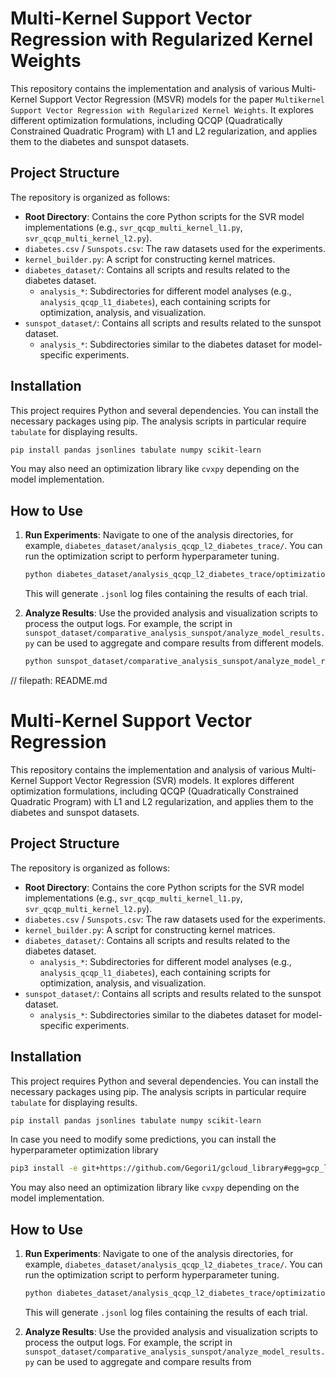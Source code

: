 # Multi-Kernel Support Vector Regression with Regularized Kernel Weights

This repository contains the implementation and analysis of various Multi-Kernel Support Vector Regression (MSVR) models for the paper `Multikernel Support Vector Regression with Regularized Kernel Weights`. It explores different optimization formulations, including QCQP (Quadratically Constrained Quadratic Program) with L1 and L2 regularization, and applies them to the diabetes and sunspot datasets.

## Project Structure

The repository is organized as follows:

-   **Root Directory**: Contains the core Python scripts for the SVR model implementations (e.g., `svr_qcqp_multi_kernel_l1.py`, `svr_qcqp_multi_kernel_l2.py`).
-   `diabetes.csv` / `Sunspots.csv`: The raw datasets used for the experiments.
-   `kernel_builder.py`: A script for constructing kernel matrices.
-   `diabetes_dataset/`: Contains all scripts and results related to the diabetes dataset.
    -   `analysis_*`: Subdirectories for different model analyses (e.g., `analysis_qcqp_l1_diabetes`), each containing scripts for optimization, analysis, and visualization.
-   `sunspot_dataset/`: Contains all scripts and results related to the sunspot dataset.
    -   `analysis_*`: Subdirectories similar to the diabetes dataset for model-specific experiments.

## Installation

This project requires Python and several dependencies. You can install the necessary packages using pip. The analysis scripts in particular require `tabulate` for displaying results.

```sh
pip install pandas jsonlines tabulate numpy scikit-learn
```

You may also need an optimization library like `cvxpy` depending on the model implementation.

## How to Use

1.  **Run Experiments**: Navigate to one of the analysis directories, for example, `diabetes_dataset/analysis_qcqp_l2_diabetes_trace/`. You can run the optimization script to perform hyperparameter tuning.
    ```sh
    python diabetes_dataset/analysis_qcqp_l2_diabetes_trace/optimization_diabetes_scaled.py
    ```
    This will generate `.jsonl` log files containing the results of each trial.

2.  **Analyze Results**: Use the provided analysis and visualization scripts to process the output logs. For example, the script in `sunspot_dataset/comparative_analysis_sunspot/analyze_model_results.py` can be used to aggregate and compare results from different models.
    ```sh
    python sunspot_dataset/comparative_analysis_sunspot/analyze_model_results.py
    ```
// filepath: README.md
# Multi-Kernel Support Vector Regression

This repository contains the implementation and analysis of various Multi-Kernel Support Vector Regression (SVR) models. It explores different optimization formulations, including QCQP (Quadratically Constrained Quadratic Program) with L1 and L2 regularization, and applies them to the diabetes and sunspot datasets.

## Project Structure

The repository is organized as follows:

-   **Root Directory**: Contains the core Python scripts for the SVR model implementations (e.g., `svr_qcqp_multi_kernel_l1.py`, `svr_qcqp_multi_kernel_l2.py`).
-   `diabetes.csv` / `Sunspots.csv`: The raw datasets used for the experiments.
-   `kernel_builder.py`: A script for constructing kernel matrices.
-   `diabetes_dataset/`: Contains all scripts and results related to the diabetes dataset.
    -   `analysis_*`: Subdirectories for different model analyses (e.g., `analysis_qcqp_l1_diabetes`), each containing scripts for optimization, analysis, and visualization.
-   `sunspot_dataset/`: Contains all scripts and results related to the sunspot dataset.
    -   `analysis_*`: Subdirectories similar to the diabetes dataset for model-specific experiments.

## Installation

This project requires Python and several dependencies. You can install the necessary packages using pip. The analysis scripts in particular require `tabulate` for displaying results.

```sh
pip install pandas jsonlines tabulate numpy scikit-learn
```

In case you need to modify some predictions, you can install the hyperparameter optimization library

```sh
pip3 install -e git+https://github.com/Gegori1/gcloud_library#egg=gcp_library --config-settings editable_mode=strict
```

You may also need an optimization library like `cvxpy` depending on the model implementation.

## How to Use

1.  **Run Experiments**: Navigate to one of the analysis directories, for example, `diabetes_dataset/analysis_qcqp_l2_diabetes_trace/`. You can run the optimization script to perform hyperparameter tuning.
    ```sh
    python diabetes_dataset/analysis_qcqp_l2_diabetes_trace/optimization_diabetes_scaled.py
    ```
    This will generate `.jsonl` log files containing the results of each trial.

2.  **Analyze Results**: Use the provided analysis and visualization scripts to process the output logs. For example, the script in `sunspot_dataset/comparative_analysis_sunspot/analyze_model_results.py` can be used to aggregate and compare results from